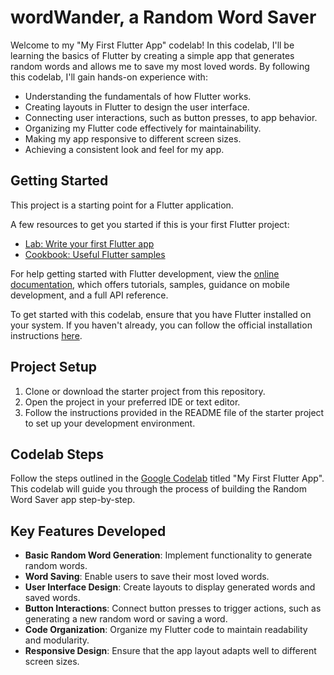# wordWander, a Random Word Saver

Welcome to my "My First Flutter App" codelab! In this codelab, I'll be learning the basics of Flutter by creating a simple app that generates random words and allows me to save my most loved words. By following this codelab, I'll gain hands-on experience with:

- Understanding the fundamentals of how Flutter works.
- Creating layouts in Flutter to design the user interface.
- Connecting user interactions, such as button presses, to app behavior.
- Organizing my Flutter code effectively for maintainability.
- Making my app responsive to different screen sizes.
- Achieving a consistent look and feel for my app.

## Getting Started

This project is a starting point for a Flutter application.

A few resources to get you started if this is your first Flutter project:

- [Lab: Write your first Flutter app](https://docs.flutter.dev/get-started/codelab)
- [Cookbook: Useful Flutter samples](https://docs.flutter.dev/cookbook)

For help getting started with Flutter development, view the
[online documentation](https://docs.flutter.dev/), which offers tutorials,
samples, guidance on mobile development, and a full API reference.

To get started with this codelab, ensure that you have Flutter installed on your system. If you haven't already, you can follow the official installation instructions [here](https://flutter.dev/docs/get-started/install).

## Project Setup

1. Clone or download the starter project from this repository.
2. Open the project in your preferred IDE or text editor.
3. Follow the instructions provided in the README file of the starter project to set up your development environment.

## Codelab Steps

Follow the steps outlined in the [Google Codelab](https://codelabs.developers.google.com/codelabs/flutter-codelab-first#0) titled "My First Flutter App". This codelab will guide you through the process of building the Random Word Saver app step-by-step.

## Key Features Developed

- **Basic Random Word Generation**: Implement functionality to generate random words.
- **Word Saving**: Enable users to save their most loved words.
- **User Interface Design**: Create layouts to display generated words and saved words.
- **Button Interactions**: Connect button presses to trigger actions, such as generating a new random word or saving a word.
- **Code Organization**: Organize my Flutter code to maintain readability and modularity.
- **Responsive Design**: Ensure that the app layout adapts well to different screen sizes.
